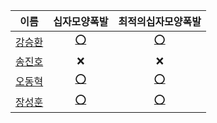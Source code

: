|                    이름                    |                                                                십자모양폭발                                                                 |                                                                           최적의십자모양폭발                                                                           |
| :----------------------------------------: | :-----------------------------------------------------------------------------------------------------------------------------------------: | :--------------------------------------------------------------------------------------------------------------------------------------------------------------------: |
|   [강승환](https://github.com/kangshwan)   | [⭕](https://github.com/HUFS-ICE-STUDY/Algorithm/blob/main/codetree/Week01/%EC%8B%AD%EC%9E%90%EB%AA%A8%EC%96%91%ED%8F%AD%EB%B0%9C_kang.cpp) | [⭕](https://github.com/HUFS-ICE-STUDY/Algorithm/blob/main/codetree/Week01/%EC%B5%9C%EC%A0%81%EC%9D%98%EC%8B%AD%EC%9E%90%EB%AA%A8%EC%96%91%ED%8F%AD%EB%B0%9C_kang.cpp) |
|                   [송진호](https://github.com/sth4881)|                                                                     ❌                                                                      |                                                                                   ❌                                                                                   |
| [오동혁](https://github.com/97DongHyeokOH) |   [⭕](https://github.com/97DongHyeokOH/Algorithm/blob/main/codetree/Week01/%EC%8B%AD%EC%9E%90%EB%AA%A8%EC%96%91%ED%8F%AD%EB%B0%9C_oh.py)   |   [⭕](https://github.com/97DongHyeokOH/Algorithm/blob/main/codetree/Week01/%EC%B5%9C%EC%A0%81%EC%9D%98%EC%8B%AD%EC%9E%90%EB%AA%A8%EC%96%91%ED%8F%AD%EB%B0%9C_oh.py)   |
|    [장성훈](https://github.com/jsh9611)    |     [⭕](https://github.com/jsh9611/Algorithm/blob/main/codetree/Week01/%EC%8B%AD%EC%9E%90%EB%AA%A8%EC%96%91%ED%8F%AD%EB%B0%9C_jang.py)     |     [⭕](https://github.com/jsh9611/Algorithm/blob/main/codetree/Week01/%EC%B5%9C%EC%A0%81%EC%9D%98%EC%8B%AD%EC%9E%90%EB%AA%A8%EC%96%91%ED%8F%AD%EB%B0%9C_jang.py)     |
